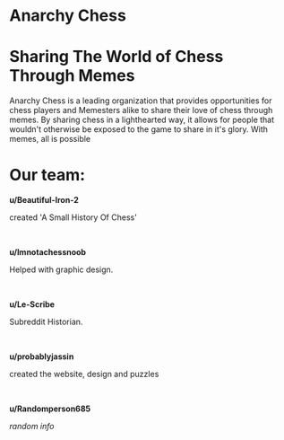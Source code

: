 # Anarchy Chess 
# Sharing The World of Chess Through Memes

Anarchy Chess is a leading organization that provides opportunities for chess players and Memesters alike to share their love of chess through memes. 
By sharing chess in a lighthearted way, it allows for people that wouldn't otherwise be exposed to the game to share in it's glory. With memes, all is possible

# Our team:

**u/Beautiful-Iron-2**

created 'A Small History Of Chess'

<br>

**u/Imnotachessnoob**

Helped with graphic design.

<br>

**u/Le-Scribe**

Subreddit Historian.

<br>

**u/probablyjassin**

created the website, design and puzzles

<br>

**u/Randomperson685**

*random info*
